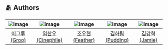 ## :people_hugging: Authors
|![image](https://avatars.githubusercontent.com/u/82134672?v=4)|![image](https://avatars.githubusercontent.com/u/118119110?v=4)|![image](https://avatars.githubusercontent.com/u/140409015?v=4)|![image](https://avatars.githubusercontent.com/u/169640756?v=4)|![image](https://avatars.githubusercontent.com/u/125838606?v=4)|
|:-:|:-:|:-:|:-:|:-:|
|[이그루(Groo)](https://github.com/treesofgroo)|[임찬우(Cinephile)](https://github.com/bohemio1234)|[조우현(Feather)](https://github.com/WooFeather)|[김하림(Pudding)](https://github.com/harimpudding)|[김강혁(Jamie)](https://github.com/TakeMos)|
